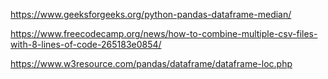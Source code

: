 https://www.geeksforgeeks.org/python-pandas-dataframe-median/

https://www.freecodecamp.org/news/how-to-combine-multiple-csv-files-with-8-lines-of-code-265183e0854/

https://www.w3resource.com/pandas/dataframe/dataframe-loc.php